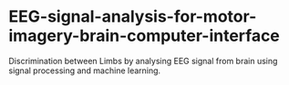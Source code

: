 # EEG-signal-analysis-for-motor-imagery-brain-computer-interface
Discrimination between Limbs by analysing EEG signal from brain using signal processing and machine learning.
